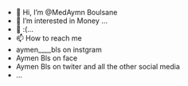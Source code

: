 - 👋 Hi, I’m @MedAymn Boulsane 
- 👀 I’m interested in Money ...
- 🌱 :(...
- 📫 How to reach me
- aymen____bls on instgram
- Aymen Bls on face
- Aymen Bls on twiter and all the other social media 
- ...

